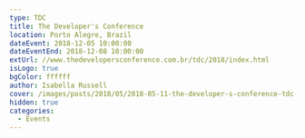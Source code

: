 ```yaml
---
type: TDC
title: The Developer's Conference
location: Porto Alegre, Brazil
dateEvent: 2018-12-05 10:00:00
dateEventEnd: 2018-12-08 10:00:00
extUrl: //www.thedevelopersconference.com.br/tdc/2018/index.html
isLogo: true
bgColor: ffffff
author: Isabella Russell
cover: /images/posts/2018/05/2018-05-11-the-developer-s-conference-tdc-poa/tdc-cover-general-logo.jpg
hidden: true
categories:
  - Events
---
```


